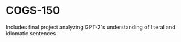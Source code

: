 # COGS-150
Includes final project analyzing GPT-2's understanding of literal and idiomatic sentences
